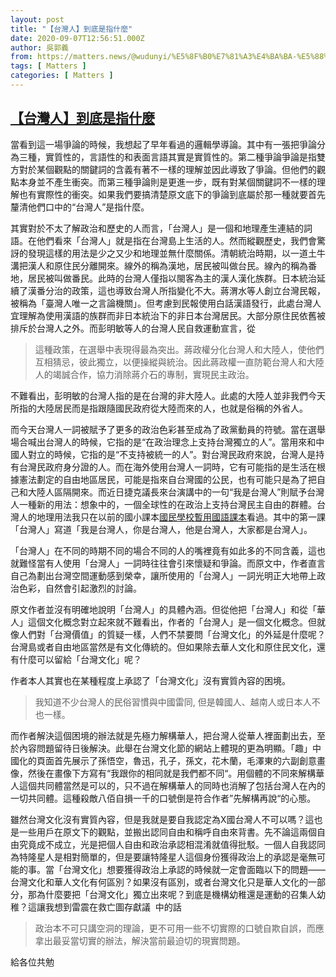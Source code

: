 ```yaml
---
layout: post
title: "【台灣人】到底是指什麼"
date: 2020-09-07T12:56:51.000Z
author: 吳郭義
from: https://matters.news/@wudunyi/%E5%8F%B0%E7%81%A3%E4%BA%BA-%E5%88%B0%E5%BA%95%E6%98%AF%E6%8C%87%E4%BB%80%E9%BA%BC-bafyreib4xar3z7rsk4hn2gx5jqzxgwut3upqtj4fxpwa3kss2tkpfrnk4q
tags: [ Matters ]
categories: [ Matters ]
---
```

<!--1599483411000-->
[【台灣人】到底是指什麼](https://matters.news/@wudunyi/%E5%8F%B0%E7%81%A3%E4%BA%BA-%E5%88%B0%E5%BA%95%E6%98%AF%E6%8C%87%E4%BB%80%E9%BA%BC-bafyreib4xar3z7rsk4hn2gx5jqzxgwut3upqtj4fxpwa3kss2tkpfrnk4q)
------

<div>
<p>當看到這一場爭論的時候，我想起了早年看過的邏輯學導論。其中有一張把爭論分為三種，實質性的，言語性的和表面言語其實是實質性的。第二種爭論爭論是指雙方對於某個觀點的關鍵詞的含義有著不一樣的理解並因此導致了爭論。但他們的觀點本身並不產生衝突。而第三種爭論則是更進一步，既有對某個關鍵詞不一樣的理解也有實際性的衝突。如果我們要搞清楚原文底下的爭論到底屬於那一種就要首先釐清他們口中的“台灣人”是指什麼。</p><p>其實對於不太了解政治和歷史的人而言，「台灣人」是一個和地理產生連結的詞語。在他們看來「台灣人」就是指在台灣島上生活的人。然而縱觀歷史，我們會驚訝的發現這樣的用法是少之又少和地理並無什麼關係。清朝統治時期，以一道土牛溝把漢人和原住民分離開來。線外的稱為漢地，居民被叫做台民。線內的稱為番地，居民被叫做番民。此時的台灣人僅指以閩客為主的漢人漢化族群。日本統治延續了漢番分治的政策，這也導致台灣人所指變化不大。蔣渭水等人創立台灣民報，被稱為「臺灣人唯一之言論機關」。但考慮到民報使用白話漢語發行，此處台灣人宜理解為使用漢語的族群而非日本統治下的非日本台灣居民。大部分原住民依舊被排斥於台灣人之外。而彭明敏等人的台灣人民自救運動宣言，從</p><blockquote>這種政策，在選舉中表現得最為突出。蔣政權分化台灣人和大陸人，使他們互相猜忌，彼此獨立，以便操縱與統治。因此蔣政權一直防範台灣人和大陸人的竭誠合作，協力消除蔣介石的專制，實現民主政治。</blockquote><p>不難看出，彭明敏的台灣人指的是在台灣的非大陸人。此處的大陸人並非我們今天所指的大陸居民而是指跟隨國民政府從大陸而來的人，也就是俗稱的外省人。</p><p>而今天台灣人一詞被賦予了更多的政治色彩甚至成為了政黨動員的符號。當在選舉場合喊出台灣人的時候，它指的是“在政治理念上支持台灣獨立的人”。當用來和中國人對立的時候，它指的是“不支持被統一的人”。對台灣民政府來說，台灣人是持有台灣民政府身分證的人。而在海外使用台灣人一詞時，它有可能指的是生活在根據憲法劃定的自由地區居民，可能是指來自台灣國的公民，也有可能只是為了把自己和大陸人區隔開來。而近日捷克議長來台演講中的一句“我是台灣人”則賦予台灣人一種新的用法：想象中的，一個全球性的在政治上支持台灣民主自由的群體。台灣人的地理用法我只在以前的國小課本<a href="https://taiwanebook.ncl.edu.tw/zh-tw/book/NTL-9900014282" target="_blank">國民學校暫用國語課本</a>看過。其中的第一課「台灣人」寫道「我是台灣人，你是台灣人，他是台灣人，大家都是台灣人」。</p><p>「台灣人」在不同的時期不同的場合不同的人的嘴裡竟有如此多的不同含義，這也就難怪當有人使用「台灣人」一詞時往往會引來懷疑和爭論。而原文中，作者直言自己為劃出台灣空間運動感到榮幸，讓所使用的「台灣人」一詞光明正大地帶上政治色彩，自然會引起激烈的討論。</p><p>原文作者並沒有明確地說明「台灣人」的具體內涵。但從他把「台灣人」和從「華人」這個文化概念對立起來就不難看出，作者的「台灣人」是一個文化概念。但就像人們對「台灣價值」的質疑一樣，人們不禁要問「台灣文化」的外延是什麼呢？台灣島或者自由地區當然是有文化傳統的。但如果除去華人文化和原住民文化，還有什麼可以留給「台灣文化」呢？</p><p>作者本人其實也在某種程度上承認了「台灣文化」沒有實質內容的困境。</p><blockquote>我知道不少台灣人的民俗習慣與中國雷同, 但是韓國人、越南人或日本人不也一樣。</blockquote><p>而作者解決這個困境的辦法就是先極力解構華人，把台灣人從華人裡面劃出去，至於內容問題留待日後解決。此舉在台灣文化節的網站上體現的更為明顯。「趣」中國化的頁面首先展示了孫悟空，魯迅，孔子，孫文，花木蘭，毛澤東的六副創意畫像，然後在畫像下方寫有“我跟你的相同就是我們都不同“。用個體的不同來解構華人這個共同體當然是可以的，只不過在解構華人的同時也消解了包括台灣人在內的一切共同體。這種殺敵八佰自損一千的口號倒是符合作者”先解構再說“的心態。</p><p>雖然台灣文化沒有實質內容，但是我就是要自我認定為X國台灣人不可以嗎？這也是一些用戶在原文下的觀點，並搬出認同自由和稱呼自由來背書。先不論這兩個自由究竟成不成立，光是把個人自由和政治承認相混淆就值得批駁。一個人自我認同為特隆星人是相對簡單的，但是要讓特隆星人這個身份獲得政治上的承認是毫無可能的事。當「台灣文化」想要獲得政治上承認的時候就一定會面臨以下的問題——台灣文化和華人文化有何區別？如果沒有區別，或者台灣文化只是華人文化的一部分，那為什麼要把「台灣文化」獨立出來呢？到底是機構幼稚還是運動的召集人幼稚？這讓我想到雷震在救亡圖存獻議  中的話</p><blockquote>政治本不可只講空洞的理論，更不可用一些不切實際的口號自欺自誤，而應拿出最妥當切實的辦法，解決當前最迫切的現實問題。</blockquote><p>給各位共勉</p><p><br></p><p><br></p><p><br></p>
</div>
